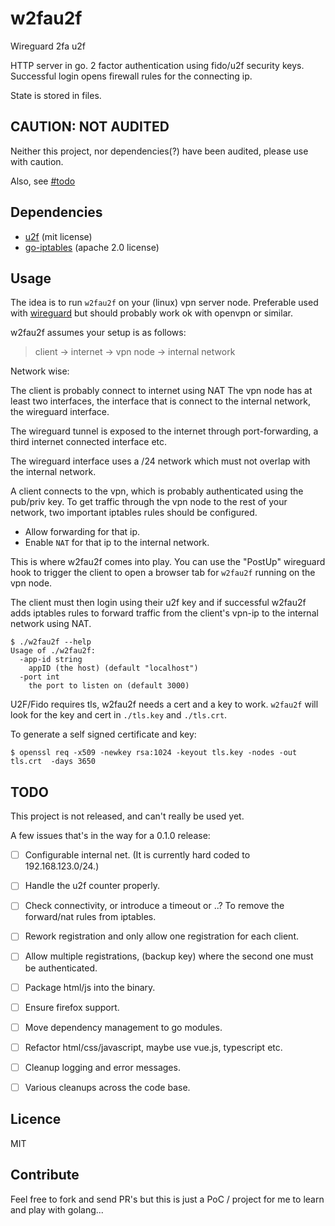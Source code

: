 # w2fau2f

Wireguard 2fa u2f

HTTP server in go.
2 factor authentication using fido/u2f security keys.
Successful login opens firewall rules for the connecting ip.

State is stored in files.

## CAUTION: NOT AUDITED

Neither this project, nor dependencies(?) have been audited, please use with caution.

Also, see [#todo](#todo)

## Dependencies

- [u2f](https://github.com/tstranex/u2f) (mit license)
- [go-iptables](https://github.com/coreos/go-iptables/) (apache 2.0 license)

## Usage

The idea is to run `w2fau2f` on your (linux) vpn server node.
Preferable used with [wireguard](https://wireguard.com) but should probably work ok with openvpn or similar.

w2fau2f assumes your setup is as follows:

> client -> internet -> vpn node -> internal network

Network wise:

The client is probably connect to internet using NAT
The vpn node has at least two interfaces,
the interface that is connect to the internal network,
the wireguard interface.

The wireguard tunnel is exposed to the internet through port-forwarding, a third internet connected interface etc.

The wireguard interface uses a /24 network which must not overlap with the internal network.

A client connects to the vpn, which is probably authenticated using the pub/priv key.
To get traffic through the vpn node to the rest of your network, two important iptables rules should be configured.

- Allow forwarding for that ip.
- Enable `NAT` for that ip to the internal network.

This is where w2fau2f comes into play.
You can use the "PostUp" wireguard hook to trigger the client to open a browser tab for `w2fau2f` running on the vpn node.

The client must then login using their u2f key and if successful w2fau2f adds iptables rules to forward traffic from the client's vpn-ip to the internal network using NAT.


```
$ ./w2fau2f --help
Usage of ./w2fau2f:
  -app-id string
    appID (the host) (default "localhost")
  -port int
    the port to listen on (default 3000)
```

U2F/Fido requires tls, w2fau2f needs a cert and a key to work.
`w2fau2f` will look for the key and cert in `./tls.key` and `./tls.crt`.

To generate a self signed certificate and key:

```
$ openssl req -x509 -newkey rsa:1024 -keyout tls.key -nodes -out tls.crt  -days 3650
```

## TODO

This project is not released, and can't really be used yet.

A few issues that's in the way for a 0.1.0 release:

- [ ] Configurable internal net. (It is currently hard coded to 192.168.123.0/24.)
- [ ] Handle the u2f counter properly.
- [ ] Check connectivity, or introduce a timeout or ..? To remove the forward/nat rules from iptables.
- [ ] Rework registration and only allow one registration for each client.
- [ ] Allow multiple registrations, (backup key) where the second one must be authenticated.
- [ ] Package html/js into the binary.
- [ ] Ensure firefox support.
- [ ] Move dependency management to go modules.
- [ ] Refactor html/css/javascript, maybe use vue.js, typescript etc.
- [ ] Cleanup logging and error messages.
- [ ] Various cleanups across the code base.


## Licence

MIT

## Contribute

Feel free to fork and send PR's but this is just a PoC / project for me to learn and play with golang...

